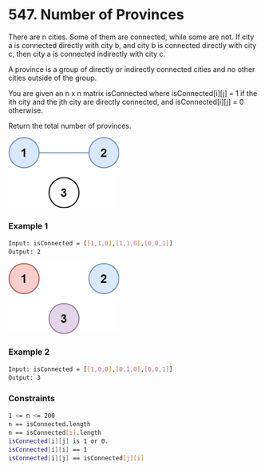 # 547. Number of Provinces

There are n cities. Some of them are connected, while some are not. If city a is connected directly with city b, and city b is connected directly with city c, then city a is connected indirectly with city c.

A province is a group of directly or indirectly connected cities and no other cities outside of the group.

You are given an n x n matrix isConnected where isConnected[i][j] = 1 if the ith city and the jth city are directly connected, and isConnected[i][j] = 0 otherwise.

Return the total number of provinces.

[![graph1](graph1.jpg)]()
### Example 1
```sh
Input: isConnected = [[1,1,0],[1,1,0],[0,0,1]]
Output: 2
```

[![graph2](graph2.jpg)]()
### Example 2
```sh
Input: isConnected = [[1,0,0],[0,1,0],[0,0,1]]
Output: 3
```

### Constraints
```sh
1 <= n <= 200
n == isConnected.length
n == isConnected[i].length
isConnected[i][j] is 1 or 0.
isConnected[i][i] == 1
isConnected[i][j] == isConnected[j][i]
```
